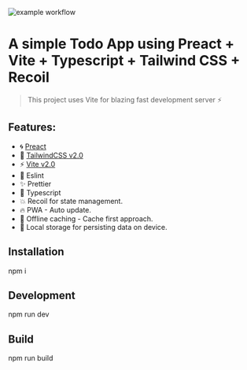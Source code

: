 ![example workflow](https://github.com/greatvivek11/TodoApp/actions/workflows/azure-static-web-apps-nice-wave-01c220503.yml/badge.svg)
# A simple Todo App using Preact + Vite + Typescript + Tailwind CSS + Recoil

> This project uses Vite for blazing fast development server ⚡

## Features:

- 🌀 [Preact](https://preactjs.com)
- 🎨 [TailwindCSS v2.0](https://blog.tailwindcss.com/tailwindcss-v2)
- ⚡ [Vite v2.0](https://github.com/vitejs/vite)
- 📝 Eslint
- ✨ Prettier
- 🔱 Typescript
- 💥 Recoil for state management.
- 🔥 PWA - Auto update.
- 🌈 Offline caching - Cache first approach.
- 🌟 Local storage for persisting data on device.

## Installation

npm i

## Development

npm run dev

## Build

npm run build
